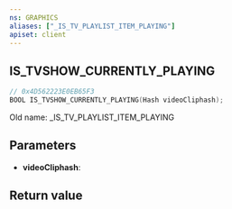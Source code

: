 ```yaml
---
ns: GRAPHICS
aliases: ["_IS_TV_PLAYLIST_ITEM_PLAYING"]
apiset: client
---
```

## IS_TVSHOW_CURRENTLY_PLAYING

```c
// 0x4D562223E0EB65F3
BOOL IS_TVSHOW_CURRENTLY_PLAYING(Hash videoCliphash);
```

Old name: _IS_TV_PLAYLIST_ITEM_PLAYING

## Parameters
* **videoCliphash**:

## Return value